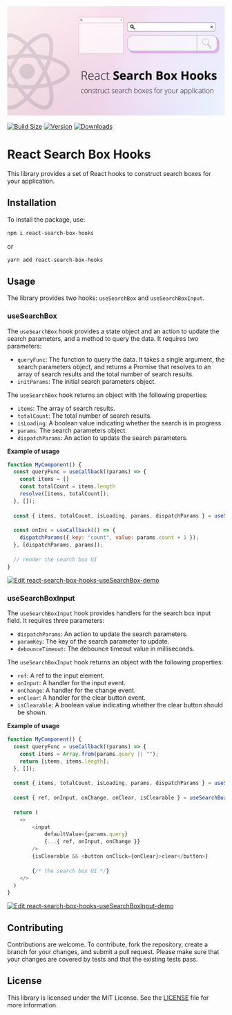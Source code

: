 ![alt text](./readme/preview.jpg)

[![Build Size](https://img.shields.io/bundlephobia/minzip/react-search-box-hooks?label=bundle%20size&style=flat&colorA=000000&colorB=000000)](https://bundlephobia.com/result?p=react-search-box-hooks)
[![Version](https://img.shields.io/npm/v/react-search-box-hooks?style=flat&colorA=000000&colorB=000000)](https://www.npmjs.com/package/react-search-box-hooks)
[![Downloads](https://img.shields.io/npm/dt/react-search-box-hooks.svg?style=flat&colorA=000000&colorB=000000)](https://www.npmjs.com/package/react-search-box-hooks)

# React Search Box Hooks

This library provides a set of React hooks to construct search boxes for your application.

## Installation

To install the package, use:

```bash
npm i react-search-box-hooks
```
or
```bash
yarn add react-search-box-hooks
```

## Usage

The library provides two hooks: `useSearchBox` and `useSearchBoxInput`.

### useSearchBox

The `useSearchBox` hook provides a state object and an action to update the search parameters, and a method to query the data. It requires two parameters:

- `queryFunc`: The function to query the data. It takes a single argument, the search parameters object, and returns a Promise that resolves to an array of search results and the total number of search results.
- `initParams`: The initial search parameters object.

The `useSearchBox` hook returns an object with the following properties:

- `items`: The array of search results.
- `totalCount`: The total number of search results.
- `isLoading`: A boolean value indicating whether the search is in progress.
- `params`: The search parameters object.
- `dispatchParams`: An action to update the search parameters.

**Example of usage**

```js
function MyComponent() {
  const queryFunc = useCallback((params) => {
    const items = []
    const totalCount = items.length
    resolve([items, totalCount]);
  }, []);

  const { items, totalCount, isLoading, params, dispatchParams } = useSearchBox(queryFunc, { count: 0 });

  const onInc = useCallback(() => {
    dispatchParams({ key: "count", value: params.count + 1 });
  }, [dispatchParams, params]);

  // render the search box UI
}
```

<a href="https://codesandbox.io/s/react-search-box-hooks-usesearchbox-demo-twmewq?fontsize=14&hidenavigation=1&theme=dark" target="_blank">
  <img alt="Edit react-search-box-hooks-useSearchBox-demo" src="https://codesandbox.io/static/img/play-codesandbox.svg">
</a>

### useSearchBoxInput

The `useSearchBoxInput` hook provides handlers for the search box input field. It requires three parameters:

- `dispatchParams`: An action to update the search parameters.
- `paramKey`: The key of the search parameter to update.
- `debounceTimeout`: The debounce timeout value in milliseconds.

The `useSearchBoxInput` hook returns an object with the following properties:

- `ref`: A ref to the input element.
- `onInput`: A handler for the input event.
- `onChange`: A handler for the change event.
- `onClear`: A handler for the clear button event.
- `isClearable`: A boolean value indicating whether the clear button should be shown.

**Example of usage**

```js
function MyComponent() {
  const queryFunc = useCallback((params) => {
    const items = Array.from(params.query || "");
    return [items, items.length];
  }, []);

  const { items, totalCount, isLoading, params, dispatchParams } = useSearchBox(queryFunc, { query: 'search-box-hooks' });

  const { ref, onInput, onChange, onClear, isClearable } = useSearchBoxInput( dispatchParams, "query" );

  return (
    <>
        <input
            defaultValue={params.query} 
            {...{ ref, onInput, onChange }}
        />
        {isClearable && <button onClick={onClear}>clear</button>}

        {/* the search box UI */}
    </>
  )
}
```

<a href="https://codesandbox.io/s/react-search-box-hooks-usesearchboxinput-demo-u6ss6u?fontsize=14&hidenavigation=1&theme=dark" target="_blank">
  <img alt="Edit react-search-box-hooks-useSearchBoxInput-demo" src="https://codesandbox.io/static/img/play-codesandbox.svg">
</a>

## Contributing

Contributions are welcome. To contribute, fork the repository, create a branch for your changes, and submit a pull request. Please make sure that your changes are covered by tests and that the existing tests pass.

## License

This library is licensed under the MIT License. See the [LICENSE](./LICENSE) file for more information.
